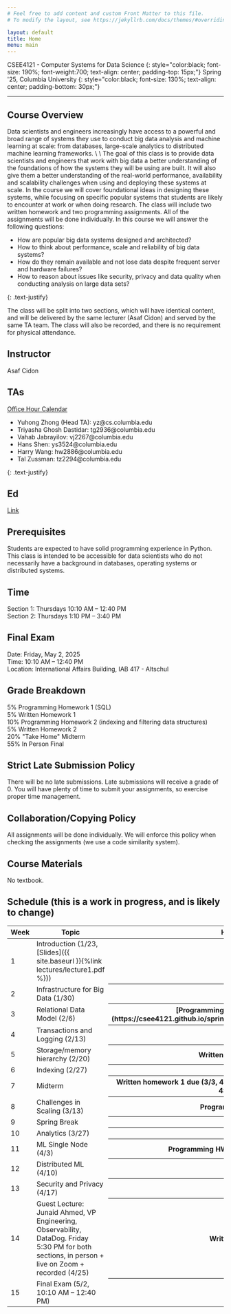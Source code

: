 ```yaml
---
# Feel free to add content and custom Front Matter to this file.
# To modify the layout, see https://jekyllrb.com/docs/themes/#overriding-theme-defaults

layout: default
title: Home
menu: main
---
```


CSEE4121 - Computer Systems for Data Science 
{: style="color:black; font-size: 190%; font-weight:700; text-align: center; padding-top: 15px;"}
Spring '25, Columbia University
{: style="color:black; font-size: 130%; text-align: center; padding-bottom: 30px;"}

----

## Course Overview
Data scientists and engineers increasingly have access to a powerful and broad
range of systems they use to conduct big data analysis and machine learning at
scale: from databases, large-scale analytics to distributed machine learning
frameworks. \\
\\
The goal of this class is to provide data scientists and engineers that work
with big data a better understanding of the foundations of how the systems they
will be using are built. It will also give them a better understanding of the
real-world performance, availability and scalability challenges when using and
deploying these systems at scale. In the course we will cover foundational ideas
in designing these systems, while focusing on specific popular systems that
students are likely to encounter at work or when doing research. The class will
include two written homework and two programming assignments. All of the assignments will be done
individually. In this course we will answer the following questions:
<ul>
  <li>How are popular big data systems designed and architected?</li>
  <li>How to think about performance, scale and reliability of big data systems?</li>
  <li>How do they remain available and not lose data despite frequent server and
hardware failures?</li>
  <li>How to reason about issues like security, privacy and data quality when
conducting analysis on large data sets?</li>
</ul>
{: .text-justify}

The class will be split into two sections, which will have identical content, and will be delivered by the same lecturer (Asaf Cidon) and served by the same TA team. The class will also be recorded, and there is no requirement for physical attendance.


## Instructor
Asaf Cidon

## TAs

[Office Hour Calendar](https://calendar.google.com/calendar/u/0/embed?src=c_cd34b309dbe3126f513b87e9c29d50873242a639550137021c720fcf3909c267@group.calendar.google.com&ctz=America/New_York)

<ul>
  <li>Yuhong Zhong (Head TA): yz@cs.columbia.edu</li>
  <li>Triyasha Ghosh Dastidar: tg2936@columbia.edu</li>
  <li>Vahab Jabrayilov: vj2267@columbia.edu</li>
  <li>Hans Shen: ys3524@columbia.edu</li>
  <li>Harry Wang: hw2886@columbia.edu</li>
  <li>Tal Zussman: tz2294@columbia.edu</li>
</ul>
{: .text-justify}

## Ed

[Link](https://edstem.org/us/courses/74149/discussion)

## Prerequisites

Students are expected to have solid programming experience in Python. This class is intended to be accessible for
data scientists who do not necessarily have a background in databases, operating
systems or distributed systems.

## Time
Section 1: Thursdays 10:10 AM – 12:40 PM<br />
Section 2: Thursdays 1:10 PM – 3:40 PM

## Final Exam
Date: Friday, May 2, 2025<br />
Time: 10:10 AM – 12:40 PM<br />
Location: International Affairs Building, IAB 417 - Altschul

## Grade Breakdown
5% Programming Homework 1 (SQL) <br />
5% Written Homework 1 <br />
10% Programming Homework 2 (indexing and filtering data structures) <br />
5% Written Homework 2 <br />
20% "Take Home" Midterm <br />
55% In Person Final

## Strict Late Submission Policy
There will be no late submissions. Late submissions will receive a grade of 0.
You will have plenty of time to submit your assignments, so exercise proper
time management.

## Collaboration/Copying Policy
All assignments will be done individually. We will enforce this policy when
checking the assignments (we use a code similarity system).

## Course Materials
No textbook.

## Schedule (this is a work in progress, and is likely to change)
<table>
<colgroup>
<col width="33%" />
<col width="45%" />
<col width="22%" />
</colgroup>
<thead>
<tr class="header">
<th>Week</th>
<th>Topic</th>
<th>Homework</th>
</tr>
</thead>
<tbody>
<tr>
<td markdown="span">1</td>
<td markdown="span">Introduction (1/23, [Slides]({{ site.baseurl }}{%link lectures/lecture1.pdf %}))</td>
<th></th>
</tr>
<tr>
<td markdown="span">2</td>
<td markdown="span">Infrastructure for Big Data (1/30)</td>
<th></th>
</tr>
<tr>
<td markdown="span">3</td>
<td markdown="span">Relational Data Model (2/6)</td>
<th markdown="1">[Programming Homework 1 out (2/3)](https://csee4121.github.io/spring2025/assignments/prog_hw1/prog_hw1)</th>
</tr>
<tr>
<td markdown="span">4</td>
<td markdown="span">Transactions and Logging (2/13)</td>
<th></th>
</tr>
<tr>
<td markdown="span">5</td>
<td markdown="span">Storage/memory hierarchy (2/20)</td>
<th>Written homework 1 out</th>
</tr>
<tr>
<td markdown="span">6</td>
<td markdown="span"> Indexing (2/27)</td>
<th></th>
</tr>
<tr>
<td markdown="span">7</td>
<td markdown="span">Midterm</td>
<th>Written homework 1 due (3/3, 4:59:59 PM), Programming HW 1 due (3/6, 4:59:59 PM)</th>
</tr>
<tr>
<td markdown="span">8</td>
<td markdown="span">Challenges in Scaling (3/13)</td>
<th> Programming HW 2 out</th>
</tr>
<tr>
<td markdown="span">9</td>
<td markdown="span">Spring Break</td>
<th></th>
</tr>
<tr>
<td markdown="span">10</td>
<td markdown="span">Analytics (3/27)</td>
<th></th>
</tr>
<tr>
<td markdown="span">11</td>
<td markdown="span">ML Single Node (4/3)</td>
<th>Programming HW 2 due, Written HW 2 out</th>
</tr>
<tr>
<td markdown="span">12</td>
<td markdown="span">Distributed ML (4/10)</td>
<th></th>
</tr>
<tr>
<td markdown="span">13</td>
<td markdown="span">Security and Privacy (4/17)</td>
<th></th>
</tr>
<tr>
<td markdown="span">14</td>
<td markdown="span">Guest Lecture: Junaid Ahmed, VP Engineering, Observability, DataDog. Friday 5:30 PM for both sections, in person + live on Zoom + recorded (4/25)</td>
<th>Written HW 2 due</th>
</tr>
<tr>
<td markdown="span">15</td>
<td markdown="span">Final Exam (5/2, 10:10 AM – 12:40 PM)</td>
<th></th>
</tr>
<tr>


